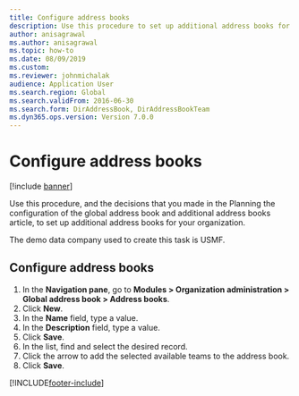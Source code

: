 ```yaml
--- 
title: Configure address books
description: Use this procedure to set up additional address books for your organization with a step-by-step process for configuring address books. 
author: anisagrawal
ms.author: anisagrawal
ms.topic: how-to
ms.date: 08/09/2019
ms.custom: 
ms.reviewer: johnmichalak 
audience: Application User 
ms.search.region: Global
ms.search.validFrom: 2016-06-30
ms.search.form: DirAddressBook, DirAddressBookTeam 
ms.dyn365.ops.version: Version 7.0.0 
---
```


# Configure address books

[!include [banner](../../includes/banner.md)]

Use this procedure, and the decisions that you made in the Planning the configuration of the global address book and additional address books article, to set up additional address books for your organization.

The demo data company used to create this task is USMF.


## Configure address books
1. In the **Navigation pane**, go to **Modules > Organization administration > Global address book > Address books**.
2. Click **New**.
3. In the **Name** field, type a value.
4. In the **Description** field, type a value.
5. Click **Save**.
6. In the list, find and select the desired record.
7. Click the arrow to add the selected available teams to the address book.
8. Click **Save**.



[!INCLUDE[footer-include](../../../../includes/footer-banner.md)]
